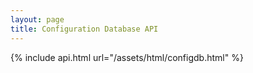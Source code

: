 ```yaml
---
layout: page
title: Configuration Database API
---
```


{% include api.html url="/assets/html/configdb.html" %}
